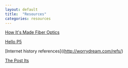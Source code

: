 ```yaml
---
layout: default
title:  "Resources"
categories: resources
---
```


[How It's Made Fiber Optics](https://www.youtube.com/watch?v=u1DRrAhQJtM)

[Hello P5](http://hello.p5js.org/)

[Internet history references]((http://worrydream.com/refs/)

[The Post Its](https://dl.dropboxusercontent.com/u/1108171/Photo%20Jul%2026%2C%2015%3A06%3A52.jpg)